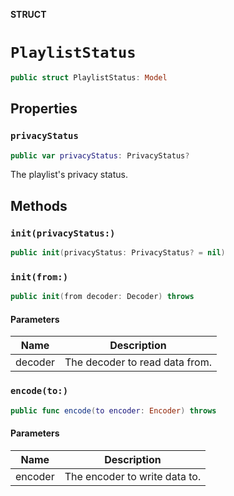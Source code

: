 **STRUCT**

# `PlaylistStatus`

```swift
public struct PlaylistStatus: Model
```

## Properties
### `privacyStatus`

```swift
public var privacyStatus: PrivacyStatus?
```

The playlist's privacy status.

## Methods
### `init(privacyStatus:)`

```swift
public init(privacyStatus: PrivacyStatus? = nil)
```

### `init(from:)`

```swift
public init(from decoder: Decoder) throws
```

#### Parameters

| Name | Description |
| ---- | ----------- |
| decoder | The decoder to read data from. |

### `encode(to:)`

```swift
public func encode(to encoder: Encoder) throws
```

#### Parameters

| Name | Description |
| ---- | ----------- |
| encoder | The encoder to write data to. |